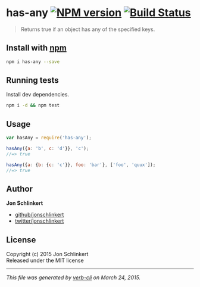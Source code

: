# has-any [![NPM version](https://badge.fury.io/js/has-any.svg)](http://badge.fury.io/js/has-any)  [![Build Status](https://travis-ci.org/jonschlinkert/has-any.svg)](https://travis-ci.org/jonschlinkert/has-any) 

> Returns true if an object has any of the specified keys.

## Install with [npm](npmjs.org)

```bash
npm i has-any --save
```

## Running tests
Install dev dependencies.

```bash
npm i -d && npm test
```

## Usage

```js
var hasAny = require('has-any');

hasAny({a: 'b', c: 'd'}}, 'c');
//=> true

hasAny({a: {b: {c: 'c'}}, foo: 'bar'}, ['foo', 'quux']);
//=> true
```

## Author

**Jon Schlinkert**
 
+ [github/jonschlinkert](https://github.com/jonschlinkert)
+ [twitter/jonschlinkert](http://twitter.com/jonschlinkert) 

## License
Copyright (c) 2015 Jon Schlinkert  
Released under the MIT license

***

_This file was generated by [verb-cli](https://github.com/assemble/verb-cli) on March 24, 2015._